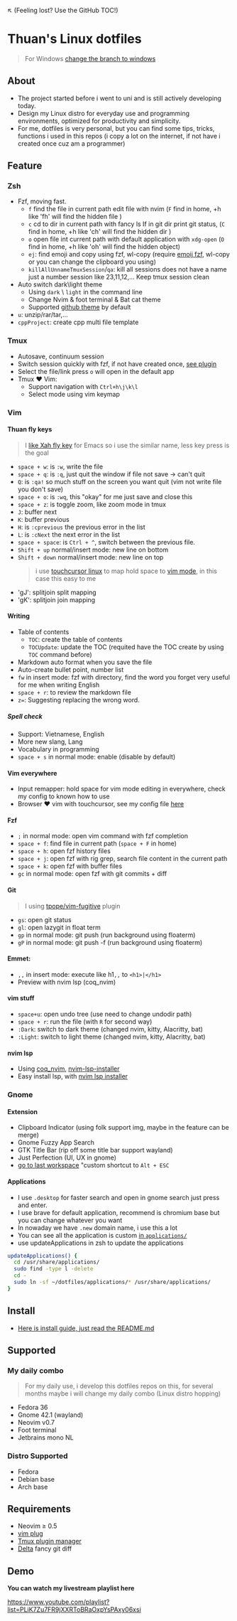 ↖️ (Feeling lost? Use the GitHub TOC!)

# Thuan's Linux dotfiles

> For Windows [change the branch to windows](https://github.com/thuanpham2311/dotfiles/tree/windows)

## About

- The project started before i went to uni and is still actively developing today.
- Design my Linux distro for everyday use and programming environments, optimized for productivity and simplicity.
- For me, dotfiles is very personal, but you can find some tips, tricks, functions i used in this repos (i copy a lot on the internet, if not have i created once cuz am a programmer)

## Feature

### Zsh

- Fzf, moving fast.
  - `f` find the file in current path edit file with nvim (`F` find in home, +h like 'fh' will find the hidden file )
  - `c` cd to dir in current path with fancy ls If in git dir print git status, (`C` find in home, +h like 'ch' will find the hidden dir )
  - `o` open file int current path with default application with `xdg-open` (`O` find in home, +h like 'oh' will find the hidden object)
  - `ej`: find emoji and copy using fzf, wl-copy (require [emoij fzf](https://github.com/noahp/emoji-fzf), wl-copy or you can change the clipboard you using)
  - `killAllUnnameTmuxSession`/`qa`: kill all sessions does not have a name just a number session like 23,11,12,... Keep tmux session clean
- Auto switch dark\light theme
  - Using `dark` \ `light` in the command line
  - Change Nvim & foot terminal & Bat cat theme
  - Supported [github theme](https://github.com/projekt0n/github-nvim-theme) by default
- `u`: unzip/rar/tar,...
- `cppProject`: create cpp multi file template

### Tmux

- Autosave, continuum session
- Switch session quickly with fzf, if not have created once, [see plugin](https://github.com/thuanpham2311/tmux-fzf-session-switch)
- Select the file/link press `o` will open in the default app
- Tmux ❤️ Vim:
  - Support navigation with `Ctrl+h\j\k\l`
  - Select mode using vim keymap

### Vim

#### Thuan fly keys

> I [like Xah fly key](https://github.com/xahlee/xah-fly-keys) for Emacs so i use the similar name, less key press is the goal

- `space + w`: is `:w`, write the file
- `space + q`: is `:q`, just quit the window if file not save -> can't quit
- `Q`: is `:qa!` so much stuff on the screen you want quit (vim not write file you don't save)
- `space + o`: is `:wq`, this "okay" for me just save and close this
- `space + z`: is toggle zoom, like zoom mode in tmux
- `J`: buffer next
- `K`: buffer previous
- `H`: is `:cprevious` the previous error in the list
- `L`: is `:cNext` the next error in the list
- `space + space`: is `Ctrl + ^`, switch between the previous file.
- `Shift + up` normal/insert mode: new line on bottom
- `Shift + down` normal/insert mode: new line on top
  > i use [touchcursor linux](https://github.com/donniebreve/touchcursor-linux) to map hold space to [vim mode](https://github.com/thuanpham2311/touchcursor-vim), in this case this easy to me
- 'gJ': splitjoin split mapping
- 'gK': splitjoin join mapping

#### Writing

- Table of contents
  - `TOC`: create the table of contents
  - `TOCUpdate`: update the TOC (requited have the TOC create by using `TOC` command before)
- Markdown auto format when you save the file
- Auto-create bullet point, number list
- `fw` in insert mode: fzf with directory, find the word you forget very useful for me when writing English
- `space + r`: to review the markdown file
- `z=`: Suggesting replacing the wrong word.

##### Spell check

- Support: Vietnamese, English
- More new slang, Lang
- Vocabulary in programming
- `space + s` in normal mode: enable (disable by default)

#### Vim everywhere

- Input remapper: hold space for vim mode editing in everywhere, check my config to known how to use
- Browser ❤️ vim with touchcursor, see my config file [here](https://github.com/thuanpham2311/dotfiles/blob/master/surfingkeys.js)

#### Fzf

- `;` in normal mode: open vim command with fzf completion
- `space + f`: find file in current path (`space + F` in home)
- `space + h`: open fzf history files
- `space + j`: open fzf with rig grep, search file content in the current path
- `space + k`: open fzf with buffer files
- `gc` in normal mode: open fzf with git commits + diff

#### Git

> I using [tpope/vim-fugitive](https://github.com/tpope/vim-fugitive) plugin

- `gs`: open git status
- `gl`: open lazygit in float term
- `gp` in normal mode: git push (run background using floaterm)
- `gP` in normal mode: git push -f (run background using floaterm)

#### Emmet:

- `,,` in insert mode: execute like h1`,,` to `<h1>|</h1>`
- Preview with nvim lsp (coq_nvim)

#### vim stuff

- `space+u`: open undo tree (use need to change undodir path)
- `space + r`: run the file (with `R` for second way)
- `:Dark`: switch to dark theme (changed nvim, kitty, Alacritty, bat)
- `:Light`: switch to light theme (changed nvim, kitty, Alacritty, bat)

#### nvim lsp

- Using [coq_nvim](https://github.com/ms-jpq/coq_nvim), [nvim-lsp-installer](https://github.com/williamboman/nvim-lsp-installer)
- Easy install lsp, with [nvim lsp installer](https://github.com/williamboman/nvim-lsp-installer)

### Gnome

#### Extension

- Clipboard Indicator (using folk support img, maybe in the feature can be merge)
- Gnome Fuzzy App Search
- GTK Title Bar (rip off some title bar support wayland)
- Just Perfection (UI, UX in gnome)
- [go to last workspace](https://extensions.gnome.org/extension/1089/go-to-last-workspace/) "custom shortcut to `Alt + ESC`

#### Applications

- I use `.desktop` for faster search and open in gnome search just press and enter.
- I use brave for default application, recommend is chromium base but you can change whatever you want
- In nowaday we have `.new` domain name, i use this a lot
- You can see all the application is custom [in `applications/`](https://github.com/thuanpham2311/dotfiles/tree/master/applications)
- use updateApplications in zsh to update the applications

```bash
updateApplications() {
  cd /usr/share/applications/
  sudo find -type l -delete
  cd -
  sudo ln -sf ~/dotfiles/applications/* /usr/share/applications/
}
```

## Install

- [Here is install guide, just read the README.md](https://github.com/thuanpham2311/linux_setup)

## Supported

### My daily combo

> For my daily use, i develop this dotfiles repos on this, for several months maybe i will change my daily combo (Linux distro hopping)

- Fedora 36
- Gnome 42.1 (wayland)
- Neovim v0.7
- Foot terminal
- Jetbrains mono NL

### Distro Supported

- Fedora
- Debian base
- Arch base

## Requirements

- Neovim ≥ 0.5
- [vim plug](https://github.com/junegunn/vim-plug)
- [Tmux plugin manager](https://github.com/tmux-plugins/tpm)
- [Delta](https://github.com/dandavison/delta) fancy git diff

## Demo

**You can watch my livestream playlist here**

<https://www.youtube.com/playlist?list=PLiK7Zu7FR9jXXRToBRaOxpYsPAxy06xsi>
